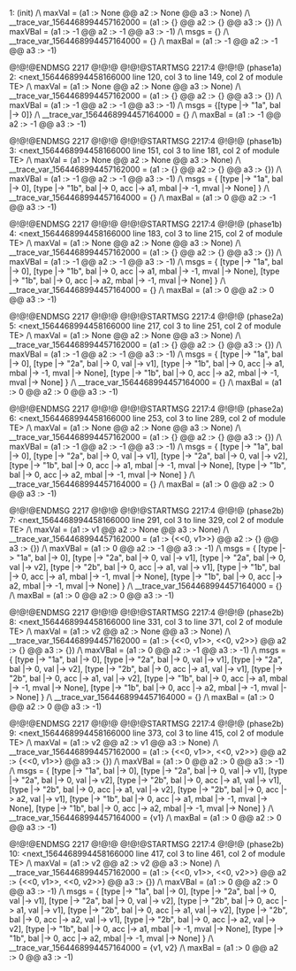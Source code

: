 1: <Initial predicate> (init)
/\ maxVal = (a1 :> None @@ a2 :> None @@ a3 :> None)
/\ __trace_var_1564468994457162000 = (a1 :> {} @@ a2 :> {} @@ a3 :> {})
/\ maxVBal = (a1 :> -1 @@ a2 :> -1 @@ a3 :> -1)
/\ msgs = {}
/\ __trace_var_1564468994457164000 = {}
/\ maxBal = (a1 :> -1 @@ a2 :> -1 @@ a3 :> -1)

@!@!@ENDMSG 2217 @!@!@
@!@!@STARTMSG 2217:4 @!@!@ (phase1a)
2: <next_1564468994458166000 line 120, col 3 to line 149, col 2 of module TE>
/\ maxVal = (a1 :> None @@ a2 :> None @@ a3 :> None)
/\ __trace_var_1564468994457162000 = (a1 :> {} @@ a2 :> {} @@ a3 :> {})
/\ maxVBal = (a1 :> -1 @@ a2 :> -1 @@ a3 :> -1)
/\ msgs = {[type |-> "1a", bal |-> 0]}
/\ __trace_var_1564468994457164000 = {}
/\ maxBal = (a1 :> -1 @@ a2 :> -1 @@ a3 :> -1)

@!@!@ENDMSG 2217 @!@!@
@!@!@STARTMSG 2217:4 @!@!@ (phase1b)
3: <next_1564468994458166000 line 151, col 3 to line 181, col 2 of module TE>
/\ maxVal = (a1 :> None @@ a2 :> None @@ a3 :> None)
/\ __trace_var_1564468994457162000 = (a1 :> {} @@ a2 :> {} @@ a3 :> {})
/\ maxVBal = (a1 :> -1 @@ a2 :> -1 @@ a3 :> -1)
/\ msgs = { [type |-> "1a", bal |-> 0],
  [type |-> "1b", bal |-> 0, acc |-> a1, mbal |-> -1, mval |-> None] }
/\ __trace_var_1564468994457164000 = {}
/\ maxBal = (a1 :> 0 @@ a2 :> -1 @@ a3 :> -1)

@!@!@ENDMSG 2217 @!@!@
@!@!@STARTMSG 2217:4 @!@!@ (phase1b)
4: <next_1564468994458166000 line 183, col 3 to line 215, col 2 of module TE>
/\ maxVal = (a1 :> None @@ a2 :> None @@ a3 :> None)
/\ __trace_var_1564468994457162000 = (a1 :> {} @@ a2 :> {} @@ a3 :> {})
/\ maxVBal = (a1 :> -1 @@ a2 :> -1 @@ a3 :> -1)
/\ msgs = { [type |-> "1a", bal |-> 0],
  [type |-> "1b", bal |-> 0, acc |-> a1, mbal |-> -1, mval |-> None],
  [type |-> "1b", bal |-> 0, acc |-> a2, mbal |-> -1, mval |-> None] }
/\ __trace_var_1564468994457164000 = {}
/\ maxBal = (a1 :> 0 @@ a2 :> 0 @@ a3 :> -1)

@!@!@ENDMSG 2217 @!@!@
@!@!@STARTMSG 2217:4 @!@!@ (phase2a)
5: <next_1564468994458166000 line 217, col 3 to line 251, col 2 of module TE>
/\ maxVal = (a1 :> None @@ a2 :> None @@ a3 :> None)
/\ __trace_var_1564468994457162000 = (a1 :> {} @@ a2 :> {} @@ a3 :> {})
/\ maxVBal = (a1 :> -1 @@ a2 :> -1 @@ a3 :> -1)
/\ msgs = { [type |-> "1a", bal |-> 0],
  [type |-> "2a", bal |-> 0, val |-> v1],
  [type |-> "1b", bal |-> 0, acc |-> a1, mbal |-> -1, mval |-> None],
  [type |-> "1b", bal |-> 0, acc |-> a2, mbal |-> -1, mval |-> None] }
/\ __trace_var_1564468994457164000 = {}
/\ maxBal = (a1 :> 0 @@ a2 :> 0 @@ a3 :> -1)

@!@!@ENDMSG 2217 @!@!@
@!@!@STARTMSG 2217:4 @!@!@ (phase2a)
6: <next_1564468994458166000 line 253, col 3 to line 289, col 2 of module TE>
/\ maxVal = (a1 :> None @@ a2 :> None @@ a3 :> None)
/\ __trace_var_1564468994457162000 = (a1 :> {} @@ a2 :> {} @@ a3 :> {})
/\ maxVBal = (a1 :> -1 @@ a2 :> -1 @@ a3 :> -1)
/\ msgs = { [type |-> "1a", bal |-> 0],
  [type |-> "2a", bal |-> 0, val |-> v1],
  [type |-> "2a", bal |-> 0, val |-> v2],
  [type |-> "1b", bal |-> 0, acc |-> a1, mbal |-> -1, mval |-> None],
  [type |-> "1b", bal |-> 0, acc |-> a2, mbal |-> -1, mval |-> None] }
/\ __trace_var_1564468994457164000 = {}
/\ maxBal = (a1 :> 0 @@ a2 :> 0 @@ a3 :> -1)

@!@!@ENDMSG 2217 @!@!@
@!@!@STARTMSG 2217:4 @!@!@ (phase2b)
7: <next_1564468994458166000 line 291, col 3 to line 329, col 2 of module TE>
/\ maxVal = (a1 :> v1 @@ a2 :> None @@ a3 :> None)
/\ __trace_var_1564468994457162000 = (a1 :> {<<0, v1>>} @@ a2 :> {} @@ a3 :> {})
/\ maxVBal = (a1 :> 0 @@ a2 :> -1 @@ a3 :> -1)
/\ msgs = { [type |-> "1a", bal |-> 0],
  [type |-> "2a", bal |-> 0, val |-> v1],
  [type |-> "2a", bal |-> 0, val |-> v2],
  [type |-> "2b", bal |-> 0, acc |-> a1, val |-> v1],
  [type |-> "1b", bal |-> 0, acc |-> a1, mbal |-> -1, mval |-> None],
  [type |-> "1b", bal |-> 0, acc |-> a2, mbal |-> -1, mval |-> None] }
/\ __trace_var_1564468994457164000 = {}
/\ maxBal = (a1 :> 0 @@ a2 :> 0 @@ a3 :> -1)

@!@!@ENDMSG 2217 @!@!@
@!@!@STARTMSG 2217:4 @!@!@ (phase2b)
8: <next_1564468994458166000 line 331, col 3 to line 371, col 2 of module TE>
/\ maxVal = (a1 :> v2 @@ a2 :> None @@ a3 :> None)
/\ __trace_var_1564468994457162000 = (a1 :> {<<0, v1>>, <<0, v2>>} @@ a2 :> {} @@ a3 :> {})
/\ maxVBal = (a1 :> 0 @@ a2 :> -1 @@ a3 :> -1)
/\ msgs = { [type |-> "1a", bal |-> 0],
  [type |-> "2a", bal |-> 0, val |-> v1],
  [type |-> "2a", bal |-> 0, val |-> v2],
  [type |-> "2b", bal |-> 0, acc |-> a1, val |-> v1],
  [type |-> "2b", bal |-> 0, acc |-> a1, val |-> v2],
  [type |-> "1b", bal |-> 0, acc |-> a1, mbal |-> -1, mval |-> None],
  [type |-> "1b", bal |-> 0, acc |-> a2, mbal |-> -1, mval |-> None] }
/\ __trace_var_1564468994457164000 = {}
/\ maxBal = (a1 :> 0 @@ a2 :> 0 @@ a3 :> -1)

@!@!@ENDMSG 2217 @!@!@
@!@!@STARTMSG 2217:4 @!@!@ (phase2b)
9: <next_1564468994458166000 line 373, col 3 to line 415, col 2 of module TE>
/\ maxVal = (a1 :> v2 @@ a2 :> v1 @@ a3 :> None)
/\ __trace_var_1564468994457162000 = (a1 :> {<<0, v1>>, <<0, v2>>} @@ a2 :> {<<0, v1>>} @@ a3 :> {})
/\ maxVBal = (a1 :> 0 @@ a2 :> 0 @@ a3 :> -1)
/\ msgs = { [type |-> "1a", bal |-> 0],
  [type |-> "2a", bal |-> 0, val |-> v1],
  [type |-> "2a", bal |-> 0, val |-> v2],
  [type |-> "2b", bal |-> 0, acc |-> a1, val |-> v1],
  [type |-> "2b", bal |-> 0, acc |-> a1, val |-> v2],
  [type |-> "2b", bal |-> 0, acc |-> a2, val |-> v1],
  [type |-> "1b", bal |-> 0, acc |-> a1, mbal |-> -1, mval |-> None],
  [type |-> "1b", bal |-> 0, acc |-> a2, mbal |-> -1, mval |-> None] }
/\ __trace_var_1564468994457164000 = {v1}
/\ maxBal = (a1 :> 0 @@ a2 :> 0 @@ a3 :> -1)

@!@!@ENDMSG 2217 @!@!@
@!@!@STARTMSG 2217:4 @!@!@ (phase2b)
10: <next_1564468994458166000 line 417, col 3 to line 461, col 2 of module TE>
/\ maxVal = (a1 :> v2 @@ a2 :> v2 @@ a3 :> None)
/\ __trace_var_1564468994457162000 = (a1 :> {<<0, v1>>, <<0, v2>>} @@ a2 :> {<<0, v1>>, <<0, v2>>} @@ a3 :> {})
/\ maxVBal = (a1 :> 0 @@ a2 :> 0 @@ a3 :> -1)
/\ msgs = { [type |-> "1a", bal |-> 0],
  [type |-> "2a", bal |-> 0, val |-> v1],
  [type |-> "2a", bal |-> 0, val |-> v2],
  [type |-> "2b", bal |-> 0, acc |-> a1, val |-> v1],
  [type |-> "2b", bal |-> 0, acc |-> a1, val |-> v2],
  [type |-> "2b", bal |-> 0, acc |-> a2, val |-> v1],
  [type |-> "2b", bal |-> 0, acc |-> a2, val |-> v2],
  [type |-> "1b", bal |-> 0, acc |-> a1, mbal |-> -1, mval |-> None],
  [type |-> "1b", bal |-> 0, acc |-> a2, mbal |-> -1, mval |-> None] }
/\ __trace_var_1564468994457164000 = {v1, v2}
/\ maxBal = (a1 :> 0 @@ a2 :> 0 @@ a3 :> -1)